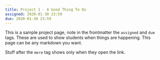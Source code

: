 ```yaml
---
title: Project 1 - A Good Thing To Do
assigned: 2020-01-30 23:59
due: 2020-01-30 23:59
---
```

This is a sample project page, note in the frontmatter the `assigned` and `due` tags. These are used to show students when things are happening. This page can be any markdown you want.

<!--more-->

Stuff after the `more` tag shows only when they open the link.
